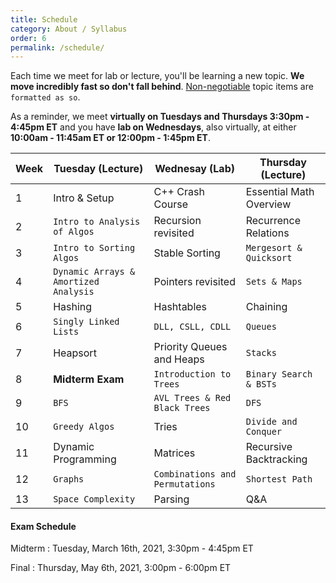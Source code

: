 ```yaml
---
title: Schedule
category: About / Syllabus
order: 6
permalink: /schedule/
---
```

Each time we meet for lab or lecture, you'll be learning a new topic. **We move incredibly fast so don't fall behind**. [Non-negotiable](/grading) topic items are `formatted as so`.

As a reminder, we meet **virtually on Tuesdays and Thursdays 3:30pm - 4:45pm ET** and you have **lab on Wednesdays**, also virtually, at either **10:00am - 11:45am ET or 12:00pm - 1:45pm ET**.

| Week | Tuesday (Lecture) | Wednesay (Lab) | Thursday (Lecture) |
| ----------- | ----------- | ----------- | ----------- |
| 1 | Intro & Setup | C++ Crash Course | Essential Math Overview |
| 2 | ` Intro to Analysis of Algos ` | Recursion revisited | Recurrence Relations |
| 3 | ` Intro to Sorting Algos ` | Stable Sorting | ` Mergesort & Quicksort ` |
| 4 | ` Dynamic Arrays & Amortized Analysis ` | Pointers revisited | ` Sets & Maps ` |
| 5 | Hashing | Hashtables | Chaining |
| 6 | ` Singly Linked Lists ` | ` DLL, CSLL, CDLL ` | ` Queues ` |
| 7 | Heapsort | Priority Queues and Heaps | ` Stacks ` |
| 8 | **Midterm Exam** | ` Introduction to Trees ` | ` Binary Search & BSTs ` |
| 9 | ` BFS ` | ` AVL Trees & Red Black Trees ` | ` DFS ` |
| 10 | ` Greedy Algos ` | Tries | ` Divide and Conquer ` |
| 11 | Dynamic Programming | Matrices | Recursive Backtracking |
| 12 | ` Graphs ` | ` Combinations and Permutations ` | ` Shortest Path ` |
| 13 | ` Space Complexity ` | Parsing | Q&A |

#### Exam Schedule
Midterm
: Tuesday, March 16th, 2021, 3:30pm - 4:45pm ET

Final
: Thursday, May 6th, 2021, 3:00pm - 6:00pm ET